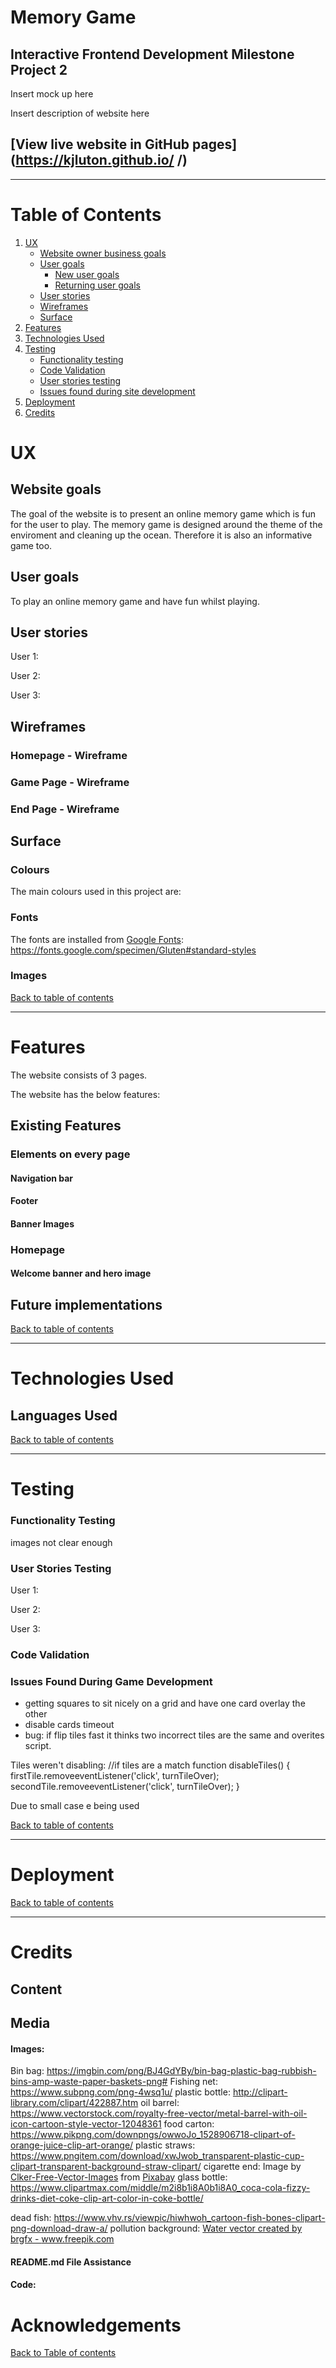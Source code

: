 # Memory Game
## Interactive Frontend Development Milestone Project 2

Insert mock up here 

Insert description of website here

## [View live website in GitHub pages](https://kjluton.github.io/ /)
---

# Table of Contents

1. [UX](#ux)
    - [Website owner business goals](#website-owner-business-goals)
    - [User goals](#user-goals)
        - [New user goals](##new-user-goals)
        - [Returning user goals](##returning-user-goals)
    - [User stories](#user-stories)
    - [Wireframes](#wireframes)
    - [Surface](#surface)
2. [Features](#features)
3. [Technologies Used](#technologies-used)
4. [Testing](#testing)
    - [Functionality testing](#functionality-testing)
    - [Code Validation](#code-validation)
    - [User stories testing](#user-stories-testing)
    - [Issues found during site development](#issues-found-during-site-development)
5. [Deployment](#deployment)
6. [Credits](#credits)

# UX

## Website goals
The goal of the website is to present an online memory game which is fun for the user to play. The memory game is designed around the theme of the enviroment and cleaning up the ocean. Therefore it is also an informative game too. 

## User goals
To play an online memory game and have fun whilst playing. 

## User stories

User 1: 

User 2:

User 3:

## Wireframes

### Homepage - Wireframe

### Game Page - Wireframe


### End Page - Wireframe

## Surface

### Colours

The main colours used in this project are: 

### Fonts

The fonts are installed from [Google Fonts](https://fonts.google.com/):
https://fonts.google.com/specimen/Gluten#standard-styles 

### Images

[Back to table of contents](#table-of-contents)

_______
# Features

The website consists of 3 pages. 

The website has the below features: 

## Existing Features

### Elements on every page

#### Navigation bar 

#### Footer 

#### Banner Images

### Homepage

#### Welcome banner and hero image

## Future implementations


[Back to table of contents](#table-of-contents)
_______

# Technologies Used

## Languages Used

[Back to table of contents](#table-of-contents)
_______

# Testing

### Functionality Testing

images not clear enough 

### User Stories Testing

User 1:

User 2:

User 3:

### Code Validation

### Issues Found During Game Development

- getting squares to sit nicely on a grid and have one card overlay the other
- disable cards timeout
- bug: if flip tiles fast it thinks two incorrect tiles are the same and overites script. 


Tiles weren't disabling: 
//if tiles are a match
function disableTiles() {
    firstTile.removeeventListener('click', turnTileOver);
    secondTile.removeeventListener('click', turnTileOver);
}

Due to small case e being used 

[Back to table of contents](#table-of-contents)
_______
# Deployment


[Back to table of contents](#table-of-contents)
_______
# Credits

## Content

## Media

#### Images: 

Bin bag: https://imgbin.com/png/BJ4GdYBy/bin-bag-plastic-bag-rubbish-bins-amp-waste-paper-baskets-png#
Fishing net: https://www.subpng.com/png-4wsq1u/ 
plastic bottle: http://clipart-library.com/clipart/422887.htm
oil barrel: https://www.vectorstock.com/royalty-free-vector/metal-barrel-with-oil-icon-cartoon-style-vector-12048361 
food carton: https://www.pikpng.com/downpngs/owwoJo_1528906718-clipart-of-orange-juice-clip-art-orange/ 
plastic straws: https://www.pngitem.com/download/xwJwob_transparent-plastic-cup-clipart-transparent-background-straw-clipart/
cigarette end: Image by <a href="https://pixabay.com/users/clker-free-vector-images-3736/?utm_source=link-attribution&amp;utm_medium=referral&amp;utm_campaign=image&amp;utm_content=24284">Clker-Free-Vector-Images</a> from <a href="https://pixabay.com/?utm_source=link-attribution&amp;utm_medium=referral&amp;utm_campaign=image&amp;utm_content=24284">Pixabay</a> 
glass bottle: https://www.clipartmax.com/middle/m2i8b1i8A0b1i8A0_coca-cola-fizzy-drinks-diet-coke-clip-art-color-in-coke-bottle/


dead fish: https://www.vhv.rs/viewpic/hiwhwoh_cartoon-fish-bones-clipart-png-download-draw-a/ 
pollution background: <a href="https://www.freepik.com/vectors/water">Water vector created by brgfx - www.freepik.com</a>



  
#### README.md File Assistance

#### Code:


# Acknowledgements

[Back to Table of contents](#table-of-contents)

